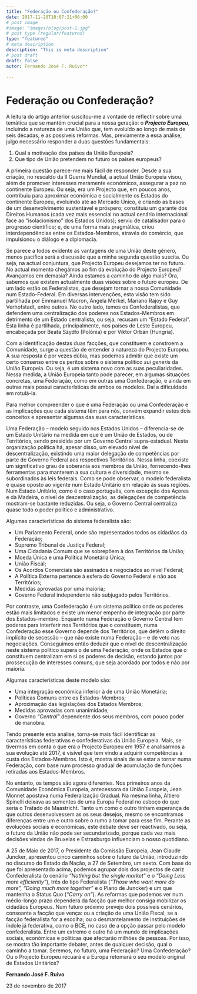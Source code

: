 ```yaml
---
title: "Federação ou Confederação?"
date: 2017-11-20T10:07:21+06:00
# post image
#image: "images/blog/post-1.jpg"
# post type (regular/featured)
type: "featured"
# meta description
description: "This is meta description"
# post draft
draft: false
autor: Fernando José F. Ruivo**

---
```


# Federação ou Confederação?

A leitura do artigo anterior suscitou-me a vontade de reflectir sobre uma temática que se mantém crucial para a nossa geração: o **_Projecto Europeu_**, incluindo a natureza de uma União que, tem evoluído ao longo de mais de seis décadas, e as possíveis reformas. Mas, previamente a essa análise, julgo necessário responder a duas questões fundamentais:

1.  Qual a motivação dos países da União Europeia?
2.  Que tipo de União pretendem no futuro os países europeus?

A primeira questão parece-me mais fácil de responder. Desde a sua criação, no rescaldo da II Guerra Mundial, a actual União Europeia visou, além de promover interesses meramente económicos, assegurar a paz no continente Europeu. Ou seja, era um Projecto que, em poucos anos, contribuiu para aproximar económica e socialmente os Estados do continente Europeu, evoluindo até ao Mercado Único, e criando as bases de um desenvolvimento sustentável e próspero; constituiu um garante dos Direitos Humanos (cada vez mais essencial no actual cenário internacional face ao “isolacionismo” dos Estados Unidos); serviu de catalisador para o progresso científico; e, de uma forma mais pragmática, criou interdependências entre os Estados-Membros, através do comércio, que impulsionou o diálogo e a diplomacia.

Se parece a todos evidente as vantagens de uma União deste género, menos pacífica será a discussão que a minha segunda questão suscita. Ou seja, na actual conjuntura, que Projecto Europeu desejamos ter no futuro. No actual momento chegámos ao fim da evolução do Projecto Europeu? Avançamos em demasia? Ainda estamos a caminho de algo mais? Ora, sabemos que existem actualmente duas visões sobre o futuro europeu. De um lado estão os Federalistas, que desejam tornar a nossa Comunidade num Estado-Federal. Em diversas intervenções, esta visão tem sido partilhada por Emmanuel Macron, Angela Merkel, Mariano Rajoy e Guy Verhofstadt, entre outros. No outro lado, temos os Confederalistas, que defendem uma centralização dos poderes nos Estados-Membros em detrimento de um Estado centralista, ou seja, recusam um “Estado Federal”. Esta linha é partilhada, principalmente, nos países de Leste Europeu, encabeçada por Beata Szydło (Polónia) e por Viktor Orbán (Hungria).

Com a identificação destas duas facções, que constituem e constroem a Comunidade, surge a questão de entender a natureza do Projecto Europeu. A sua resposta é por vezes dúbia, mas podemos admitir que existe um certo consenso entre os peritos sobre o sistema político _sui generis_ da União Europeia. Ou seja, é um sistema novo com as suas peculiaridades. Nessa medida, a União Europeia tanto pode parecer, em algumas situações concretas, uma Federação, como em outras uma Confederação, e ainda em outras mais possui características de ambos os modelos. Daí a dificuldade em rotulá-la.

Para melhor compreender o que é uma Federação ou uma Confederação e as implicações que cada sistema têm para nós, convém expandir estes dois conceitos e apresentar algumas das suas características.

Uma Federação – modelo seguido nos Estados Unidos – diferencia-se de um Estado Unitário na medida em que é um União de Estados, ou de Territórios, sendo presidida por um Governo Central supra-estadual. Nesta organização política há, apesar disso, um elevado nível de descentralização, existindo uma maior delegação de competências por parte de Governo Federal aos respectivos Territórios. Nessa linha, coexiste um significativo grau de soberania aos membros da União, fornecendo-lhes ferramentas para manterem a sua cultura e diversidade, mesmo se subordinados às leis federais. Como se pode observar, o modelo federalista é quase oposto ao vigente num Estado Unitário em relação às suas regiões. Num Estado Unitário, como é o caso português, com excepção dos Açores e da Madeira, o nível de descentralização, as delegações de competência mostram-se bastante reduzidas. Ou seja, o Governo Central centraliza quase todo o poder político e administrativo.

Algumas características do sistema federalista são:

-   Um Parlamento Federal, onde são representados todos os cidadãos da Federação;
-   Supremo Tribunal de Justiça Federal;
-   Uma Cidadania Comum que se sobrepõem à dos Territórios da União;
-   Moeda Única e uma Política Monetária Única;
-   União Fiscal;
-   Os Acordos Comerciais são assinados e negociados ao nível Federal;
-   A Política Externa pertence à esfera do Governo Federal e não aos Territórios;
-   Medidas aprovadas por uma maioria;
-   Governo Federal independente não subjugado pelos Territórios.

Por contraste, uma Confederação é um sistema político onde os poderes estão mais limitados e existe um menor empenho de integração por parte dos Estados-membro. Enquanto numa Federação o Governo Central tem poderes para interferir nos Territórios que o constituem, numa Confederação esse Governo depende dos Territórios, que detêm o direito implícito de secessão – que não existe numa Federação – e de veto nas negociações. Conseguimos então deduzir que o nível de descentralização neste sistema político supera o de uma Federação, onde os Estados que o constituem centralizam em si os poderes de decisão, estando juntos por prossecução de interesses comuns, que seja acordado por todos e não por maioria.

Algumas características deste modelo são:

-   Uma integração económica inferior à de uma União Monetária;
-   Políticas Comuns entre os Estados-Membros;
-   Aproximação das legislações dos Estados Membros;
-   Medidas aprovadas com unanimidade;
-   Governo _“Central”_ dependente dos seus membros, com pouco poder de manobra.

Tendo presente esta análise, torna-se mais fácil identificar as características federativas e confederativas da União Europeia. Mais, se tivermos em conta o que era o Projecto Europeu em 1957 e analisarmos a sua evolução até 2017, é visível que tem vindo a adquirir competências à custa dos Estados-Membros. Isto é, mostra sinais de se estar a tornar numa Federação, com base num processo gradual de acumulação de funções retiradas aos Estados-Membros.

No entanto, os tempos são agora diferentes. Nos primeiros anos da Comunidade Económica Europeia, antecessora da União Europeia, Jean Monnet apostava numa Federalização Gradual. Na mesma linha, Altiero Spinelli deixava as sementes de uma Europa Federal no esboço do que seria o Tratado de Maastricht. Tanto um como o outro tinham esperança de que outros desenvolvessem as os seus desejos, mesmo se encontramos diferenças entre um e outro sobre o rumo a tomar para esse fim. Perante as evoluções sociais e económicas, este debate deve ser reactivado, ou seja, o futuro da União não pode ser secundarizado, porque cada vez mais decisões vindas de Bruxelas e Estrasburgo influenciam o nosso quotidiano.

A 25 de Maio de 2017, o Presidente da Comissão Europeia, Jean Claude Juncker, apresentou cinco caminhos sobre o futuro da União, introduzindo no discurso do Estado da Nação, a 27 de Setembro, um sexto. Com base do que foi apresentado acima, podemos agrupar dois dos projectos de cariz Confederalista (o cenário _“Nothing but the single market_” e o _“Doing Less more efficiently”_), três do tipo Federalista (_“Those who want more do more”, “Doing much more together”_ e o Plano de Juncker) e um que mantenha o Status Quo (_“Carry on”_). As reformas que podemos ver num médio-longo prazo dependerá da facção que melhor consiga mobilizar os cidadãos Europeus. Num futuro próximo prevejo dois possíveis cenários, consoante a facção que vença: ou a criação de uma União Fiscal, se a facção federalista for a escolha; ou o desmantelamento de instituições de índole já federativa, como o BCE, no caso de a opção passar pelo modelo confederalista. Entre um extremo e outro há um mundo de implicações sociais, económicas e políticas que afectarão milhões de pessoas. Por isso, se mostra tão importante debater, antes de qualquer decisão, qual o caminho a tomar. Seremos, no futuro, uma Federação? Uma Confederação? Ou o Projecto Europeu recuará e a Europa retomará o seu modelo original de Estados Unitários?

**Fernando José F. Ruivo**

23 de novembro de 2017